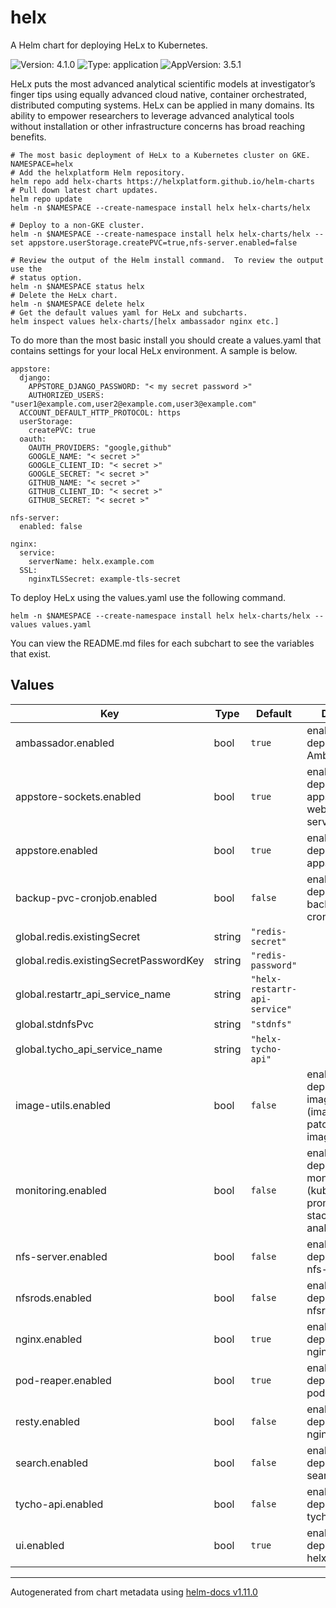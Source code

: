 # helx

A Helm chart for deploying HeLx to Kubernetes.

![Version: 4.1.0](https://img.shields.io/badge/Version-4.1.0-informational?style=flat-square) ![Type: application](https://img.shields.io/badge/Type-application-informational?style=flat-square) ![AppVersion: 3.5.1](https://img.shields.io/badge/AppVersion-3.5.1-informational?style=flat-square)

HeLx puts the most advanced analytical scientific models at investigator’s finger tips using equally advanced cloud native, container orchestrated, distributed computing systems. HeLx can be applied in many domains. Its ability to empower researchers to leverage advanced analytical tools without installation or other infrastructure concerns has broad reaching benefits.

```
# The most basic deployment of HeLx to a Kubernetes cluster on GKE.
NAMESPACE=helx
# Add the helxplatform Helm repository.
helm repo add helx-charts https://helxplatform.github.io/helm-charts
# Pull down latest chart updates.
helm repo update
helm -n $NAMESPACE --create-namespace install helx helx-charts/helx

# Deploy to a non-GKE cluster.
helm -n $NAMESPACE --create-namespace install helx helx-charts/helx --set appstore.userStorage.createPVC=true,nfs-server.enabled=false

# Review the output of the Helm install command.  To review the output use the
# status option.
helm -n $NAMESPACE status helx
# Delete the HeLx chart.
helm -n $NAMESPACE delete helx
# Get the default values yaml for HeLx and subcharts.
helm inspect values helx-charts/[helx ambassador nginx etc.]

```

To do more than the most basic install you should create a values.yaml that contains settings for your local HeLx environment.  A sample is below.

```
appstore:
  django:
    APPSTORE_DJANGO_PASSWORD: "< my secret password >"
    AUTHORIZED_USERS: "user1@example.com,user2@example.com,user3@example.com"
  ACCOUNT_DEFAULT_HTTP_PROTOCOL: https
  userStorage:
    createPVC: true
  oauth:
    OAUTH_PROVIDERS: "google,github"
    GOOGLE_NAME: "< secret >"
    GOOGLE_CLIENT_ID: "< secret >"
    GOOGLE_SECRET: "< secret >"
    GITHUB_NAME: "< secret >"
    GITHUB_CLIENT_ID: "< secret >"
    GITHUB_SECRET: "< secret >"

nfs-server:
  enabled: false

nginx:
  service:
    serverName: helx.example.com
  SSL:
    nginxTLSSecret: example-tls-secret
```

To deploy HeLx using the values.yaml use the following command.
```
helm -n $NAMESPACE --create-namespace install helx helx-charts/helx --values values.yaml
```

You can view the README.md files for each subchart to see the variables that exist.

## Values

| Key | Type | Default | Description |
|-----|------|---------|-------------|
| ambassador.enabled | bool | `true` | enable/disable deployment of Ambassador |
| appstore-sockets.enabled | bool | `true` | enable/disable deployment of appstore websockets service |
| appstore.enabled | bool | `true` | enable/disable deployment of appstore |
| backup-pvc-cronjob.enabled | bool | `false` | enable/disable deployment of backup-pvc-cronjob |
| global.redis.existingSecret | string | `"redis-secret"` |  |
| global.redis.existingSecretPasswordKey | string | `"redis-password"` |  |
| global.restartr_api_service_name | string | `"helx-restartr-api-service"` |  |
| global.stdnfsPvc | string | `"stdnfs"` |  |
| global.tycho_api_service_name | string | `"helx-tycho-api"` |  |
| image-utils.enabled | bool | `false` | enable/disable deployment of image-utils (imagepullsecret-patcher and imagepuller) |
| monitoring.enabled | bool | `false` | enable/disable deployment of monitoring (kube-prometheus-stack, cost-analyzer, etc.) |
| nfs-server.enabled | bool | `false` | enable/disable deployment of nfs-server |
| nfsrods.enabled | bool | `false` | enable/disable deployment of nfsrods |
| nginx.enabled | bool | `true` | enable/disable deployment of nginx |
| pod-reaper.enabled | bool | `true` | enable/disable deployment of pod-reaper |
| resty.enabled | bool | `false` | enable/disable deployment of nginx |
| search.enabled | bool | `false` | enable/disable deployment of search |
| tycho-api.enabled | bool | `false` | enable/disable deployment of tycho-api |
| ui.enabled | bool | `true` | enable/disable deployment of helx-ui |

----------------------------------------------
Autogenerated from chart metadata using [helm-docs v1.11.0](https://github.com/norwoodj/helm-docs/releases/v1.11.0)

